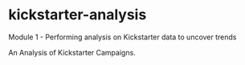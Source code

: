 #  kickstarter-analysis
Module 1 - Performing analysis on Kickstarter data to uncover trends


An Analysis of Kickstarter Campaigns.
